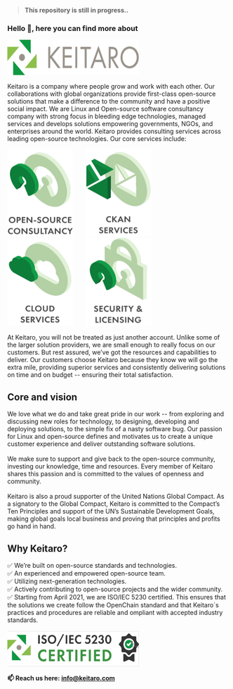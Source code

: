 > **This repository is still in progress..**
### Hello 👋, here you can find more about
<img src="images/keitaro.png" width="300" height="80">

Keitaro is a company where people grow and work with each other. Our collaborations with global organizations provide first-class open-source solutions that make a difference to the community and have a positive social impact. We are Linux and Open-source software consultancy company with strong focus in bleeding edge technologies, managed services and develops solutions empowering governments, NGOs, and enterprises around the world. Keitaro provides consulting services across leading open-source technologies. Our core services include:
</br>

<img src="images/open-source.png" width="150" height="200"><span>&emsp;&emsp;</span><img src="images/ckan.png" width="150" height="200"><span>&emsp;&emsp;</span><img src="images/cloud-services.png" width="150" height="200"><span>&emsp;&emsp;</span><img src="images/serucity-licensing.png" width="150" height="200">

At Keitaro, you will not be treated as just another account. Unlike some of the larger solution providers, we are small enough to really focus on our customers. But rest assured, we’ve got the resources and capabilities to deliver. Our customers choose Keitaro because they know we will go the extra mile, providing superior services and consistently delivering solutions on time and on budget -- ensuring their total satisfaction.

## Core and vision
We love what we do and take great pride in our work -- from exploring and discussing new roles for technology, to designing, developing and deploying solutions, to the simple fix of a nasty software bug. Our passion for Linux and open-source defines and motivates us to create a unique customer experience and deliver outstanding software solutions. </br> </br>
We make sure to support and give back to the open-source community, investing our knowledge, time and resources. Every member of Keitaro shares this passion and is committed to the values of openness and community. </br> </br>
Keitaro is also a proud supporter of the United Nations Global Compact. As a signatory to the Global Compact, Keitaro is committed to the Compact’s Ten Principles and support of the UN’s Sustainable Development Goals, making global goals local business and proving that principles and profits go hand in hand. </br>


## Why Keitaro?
✅ We’re built on open-source standards and technologies. </br>
✅ An experienced and empowered open-source team. </br>
✅ Utilizing next-generation technologies. </br>
✅ Actively contributing to open-source projects and the wider community. </br>
✅ Starting from April 2021, we are ISO/IEC 5230 certified. This ensures that the solutions we create follow the OpenChain standard and that Keitaro`s practices and procedures are reliable and ompliant with accepted industry standards. </br></br>
<img src="images/iso.png" width="300" height="80">

<!---
## Products
- **Open-source** </br>
Keitaro provides consulting services across leading open-source technologies, utilizing various models that follow our clients through every step of the way. We design and develop open-source solutions to empower companies, nonprofit organizations and governments right across the world.</br>
We’re passionate about open-source technologies and they form an essential part of our growing business. Utilizing open-source solutions can lead to a wide variety of benefits for your company including improved costs, greater flexibility, security and accountability – which is what motivates us to keep innovating.

-

## Services:

## Technologies we use:
---->



**📫 Reach us here: info@keitaro.com**










